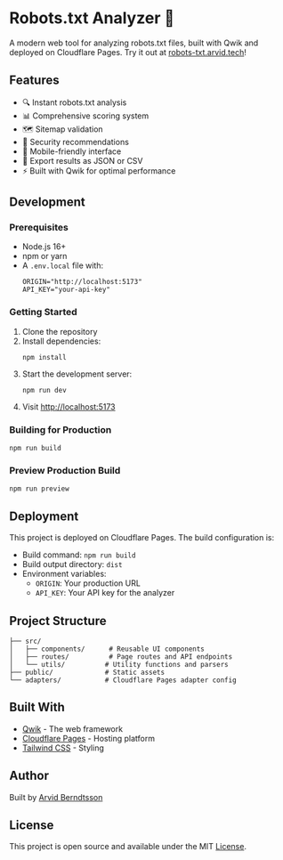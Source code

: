 # Robots.txt Analyzer 🤖

A modern web tool for analyzing robots.txt files, built with Qwik and deployed on Cloudflare Pages. Try it out at [robots-txt.arvid.tech](https://robots-txt.arvid.tech)!

## Features

- 🔍 Instant robots.txt analysis
- 📊 Comprehensive scoring system
- 🗺️ Sitemap validation
- 🚫 Security recommendations
- 📱 Mobile-friendly interface
- 💾 Export results as JSON or CSV
- ⚡️ Built with Qwik for optimal performance

## Development

### Prerequisites

- Node.js 16+
- npm or yarn
- A `.env.local` file with:
  ```
  ORIGIN="http://localhost:5173"
  API_KEY="your-api-key"
  ```

### Getting Started

1. Clone the repository
2. Install dependencies:
   ```shell
   npm install
   ```
3. Start the development server:
   ```shell
   npm run dev
   ```
4. Visit [http://localhost:5173](http://localhost:5173)

### Building for Production

```shell
npm run build
```

### Preview Production Build

```shell
npm run preview
```

## Deployment

This project is deployed on Cloudflare Pages. The build configuration is:

- Build command: `npm run build`
- Build output directory: `dist`
- Environment variables:
  - `ORIGIN`: Your production URL
  - `API_KEY`: Your API key for the analyzer

## Project Structure

```
├── src/
│   ├── components/      # Reusable UI components
│   ├── routes/          # Page routes and API endpoints
│   └── utils/          # Utility functions and parsers
├── public/             # Static assets
└── adapters/           # Cloudflare Pages adapter config
```

## Built With

- [Qwik](https://qwik.dev/) - The web framework
- [Cloudflare Pages](https://pages.cloudflare.com/) - Hosting platform
- [Tailwind CSS](https://tailwindcss.com/) - Styling

## Author

Built by [Arvid Berndtsson](https://arvid.tech)

## License

This project is open source and available under the MIT [License](LICENSE).
